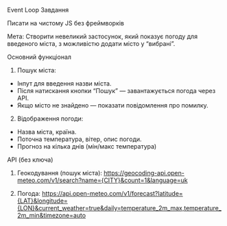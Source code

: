 Event Loop
Завдання

Писати на чистому JS без фреймворків

Мета: Створити невеликий застосунок, який показує погоду для введеного міста, з можливістю додати місто у “вибрані”.

Основний функціонал
1. Пошук міста:
- Інпут для введення назви міста.
- Після натискання кнопки “Пошук” — завантажується погода через API.
- Якщо місто не знайдено — показати повідомлення про помилку.
2. Відображення погоди:
- Назва міста, країна.
- Поточна температура, вітер, опис погоди.
- Прогноз на кілька днів (мін/макс температура)


API (без ключа)
1. Геокодування (пошук міста): https://geocoding-api.open-meteo.com/v1/search?name={CITY}&count=1&language=uk

2. Погода: https://api.open-meteo.com/v1/forecast?latitude={LAT}&longitude={LON}&current_weather=true&daily=temperature_2m_max,temperature_2m_min&timezone=auto